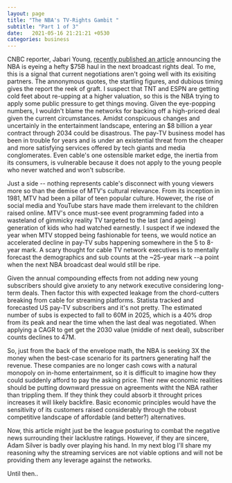 ```yaml
---
layout: page
title: "The NBA's TV-Rights Gambit "
subtitle: "Part 1 of 3"
date:   2021-05-16 21:21:21 +0530
categories: business
---
```



CNBC reporter, Jabari Young, [recently published an article](https://www.cnbc.com/2021/03/22/nba-is-next-up-for-a-big-rights-increase-and-75-billion-is-the-price.html#:~:text=Early%20thinking%20within%20league%20circles,partners%20Turner%20Sports%20and%20ESPN.) announcing the NBA is eyeing a hefty $75B haul in the next broadcast rights deal.
To me, this is a signal that current negotiations aren't going well with its exisiting partners. The annonymous quotes, the startling figures, and dubious timing gives the report the reek of graft.
I suspect that TNT and ESPN are getting cold feet about re-upping at a higher valuation, so this is the NBA trying to apply some public pressure to get things moving. Given the eye-popping numbers, I wouldn't blame the networks for backing off a high-priced deal given the current circumstances. Amidst conspicuous changes and uncertainly in the entertainment landscape, entering an $8 billion
a year contract through 2034 could be disastrous.  The pay-TV business model has been in trouble for years and is under an existential threat from the cheaper and more satisfying services offered by tech giants and media conglomerates. Even cable's one ostensible market edge, the inertia from its consumers, is vulnerable because it does not apply to the young people who never watched and won't subscribe. 

Just a side -- nothing represents cable's disconnect with young viewers more so than the demise of MTV's cultural relevance. From its inception in 1981,
MTV had been a pillar of teen popular culture. However, the rise of social media and YouTube stars have made them irrelevant to the children raised online. MTV's
once must-see event programming faded into a wasteland of gimmicky reality TV targeted to the last (and ageing) generation of kids who had watched earnestly.
I suspect if we indexed the year when MTV stopped being fashionable for teens, we would notice an accelerated decline in pay-TV subs happening somewhere in
the 5 to 8-year mark. A scary thought for cable TV network executives is to mentally forecast the demographics and sub counts at the ~25-year mark --a point when the next
NBA broadcast deal would still be ripe.

Given the annual compounding effects from not adding new young subscribers should give anxiety to any network executive considering long-term deals. Then factor this with
 expected leakage from the chord-cutters breaking from cable for streaming platforms. Statista tracked and forecasted US pay-TV subscribers and it's not pretty. The estimated number of subs is expected to fall to 60M in 2025, which is a 40% drop from its peak and near the time when the last deal was negotiated. When applying a CAGR to get get the 2030 value (middle of next deal), subscriber counts declines to 47M. 

So, just from the back of the envelope math, the NBA is seeking 3X the money when the best-case scenario for its partners generating half the revenue.
These companies are no longer cash cows with a natural monopoly on in-home entertainment, so it is difficult to imagine how they could suddenly afford to pay the asking price. Their new economic realities should be putting downward pressue on agreements witht the NBA rather than trippling them. If they think they could absorb it throught prices increases it will likely backfire. Basic economic principles would have the sensitivity of its customers raised considerably through the robust competitive landscape of affordable (and better?) alternatives. 

Now, this article might just be the league posturing to combat the negative news surrounding their lacklustre ratings. However, if they are sincere, Adam Silver is badly over playing his hand. In my next blog I'll share my reasoning why the streaming services are not viable options and will not be providing them any leverage against the networks.

Until then..


